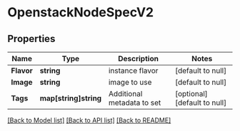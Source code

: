 # OpenstackNodeSpecV2

## Properties
Name | Type | Description | Notes
------------ | ------------- | ------------- | -------------
**Flavor** | **string** | instance flavor | [default to null]
**Image** | **string** | image to use | [default to null]
**Tags** | **map[string]string** | Additional metadata to set | [optional] [default to null]

[[Back to Model list]](../README.md#documentation-for-models) [[Back to API list]](../README.md#documentation-for-api-endpoints) [[Back to README]](../README.md)


